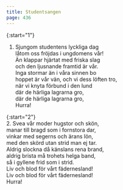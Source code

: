 ```yaml
---
title: Studentsangen
page: 436
---  
```


{:start="1"}  
1. Sjungom studentens lyckliga dag  
låtom oss fröjdas i ungdomens vår!  
Än klappar hjärtat med friska slag  
och den ljusnande framtid är vår.  
Inga stormar än i våra sinnen bo  
hoppet är vår vän, och vi dess löften tro,  
när vi knyta förbund i den lund  
där de härliga lagrarna gro,  
där de härliga lagrarna gro,  
Hurra!  


{:start="2"}  
2. Svea vår moder hugstor och skön,  
manar till bragd som i fornstora dar,  
vinkar med segerns och ärans lön,  
med den skörd utan strid man ej tar.  
Aldrig slockna då känslans rena brand,  
aldrig brista må trohets helga band,  
så i gyllene frid som i strid.  
Liv och blod för vårt fädernesland!  
Liv och blod för vårt fädernesland!  
Hurra!  